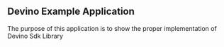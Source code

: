 ## Devino Example Application

The purpose of this application is to show the proper implementation of Devino Sdk Library
